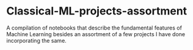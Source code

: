 # Classical-ML-projects-assortment
A compilation of notebooks that describe the fundamental features of Machine Learning besides an assortment of a few projects I have done incorporating the same.
